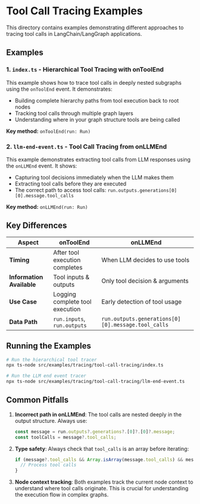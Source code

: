 # Tool Call Tracing Examples

This directory contains examples demonstrating different approaches to tracing tool calls in LangChain/LangGraph applications.

## Examples

### 1. `index.ts` - Hierarchical Tool Tracing with onToolEnd

This example shows how to trace tool calls in deeply nested subgraphs using the `onToolEnd` event. It demonstrates:
- Building complete hierarchy paths from tool execution back to root nodes
- Tracking tool calls through multiple graph layers
- Understanding where in your graph structure tools are being called

**Key method:** `onToolEnd(run: Run)`

### 2. `llm-end-event.ts` - Tool Call Tracing from onLLMEnd

This example demonstrates extracting tool calls from LLM responses using the `onLLMEnd` event. It shows:
- Capturing tool decisions immediately when the LLM makes them
- Extracting tool calls before they are executed
- The correct path to access tool calls: `run.outputs.generations[0][0].message.tool_calls`

**Key method:** `onLLMEnd(run: Run)`

## Key Differences

| Aspect | onToolEnd | onLLMEnd |
|--------|-----------|----------|
| **Timing** | After tool execution completes | When LLM decides to use tools |
| **Information Available** | Tool inputs & outputs | Only tool decision & arguments |
| **Use Case** | Logging complete tool execution | Early detection of tool usage |
| **Data Path** | `run.inputs`, `run.outputs` | `run.outputs.generations[0][0].message.tool_calls` |

## Running the Examples

```bash
# Run the hierarchical tool tracer
npx ts-node src/examples/tracing/tool-call-tracing/index.ts

# Run the LLM end event tracer
npx ts-node src/examples/tracing/tool-call-tracing/llm-end-event.ts
```

## Common Pitfalls

1. **Incorrect path in onLLMEnd**: The tool calls are nested deeply in the output structure. Always use:
   ```typescript
   const message = run.outputs?.generations?.[0]?.[0]?.message;
   const toolCalls = message?.tool_calls;
   ```

2. **Type safety**: Always check that `tool_calls` is an array before iterating:
   ```typescript
   if (message?.tool_calls && Array.isArray(message.tool_calls) && message.tool_calls.length > 0) {
     // Process tool calls
   }
   ```

3. **Node context tracking**: Both examples track the current node context to understand where tool calls originate. This is crucial for understanding the execution flow in complex graphs.